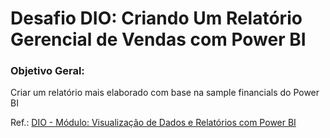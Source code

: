 # Desafio DIO: Criando Um Relatório Gerencial de Vendas com Power BI

### Objetivo Geral:
Criar um relatório mais elaborado com base na sample financials do Power BI

Ref.: [DIO - Módulo: Visualização de Dados e Relatórios com Power BI](https://github.com/julianazanelatto/power_bi_analyst)
